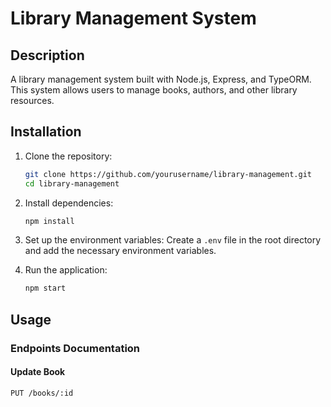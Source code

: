 # Library Management System

## Description
A library management system built with Node.js, Express, and TypeORM. This system allows users to manage books, authors, and other library resources.

## Installation

1. Clone the repository:
    ```sh
    git clone https://github.com/yourusername/library-management.git
    cd library-management
    ```

2. Install dependencies:
    ```sh
    npm install
    ```

3. Set up the environment variables:
    Create a `.env` file in the root directory and add the necessary environment variables.

4. Run the application:
    ```sh
    npm start
    ```

## Usage

### Endpoints Documentation

#### Update Book
```http
PUT /books/:id
